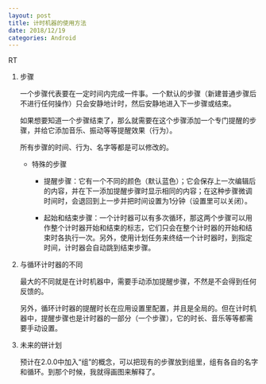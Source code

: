 ```yaml
---
layout: post
title: 计时机器的使用方法
date: 2018/12/19
categories: Android
---
```


RT

<!--more-->

1. 步骤

    一个步骤代表要在一定时间内完成一件事。一个默认的步骤（新建普通步骤后不进行任何操作）只会安静地计时，然后安静地进入下一步骤或结束。

    如果想要知道一个步骤结束了，那么就需要在这个步骤添加一个专门提醒的步骤，并给它添加音乐、振动等等提醒效果（行为）。

    所有步骤的时间、行为、名字等都是可以修改的。

    - 特殊的步骤

        - 提醒步骤：它有一个不同的颜色（默认蓝色）；它会保存上一次编辑后的内容，并在下一添加提醒步骤时显示相同的内容；在这种步骤微调时间时，会退回到上一步并把时间设置为1分钟（设置里可以关闭）。

        - 起始和结束步骤：一个计时器可以有多次循环，那这两个步骤可以用作整个计时器开始和结束的标志，它们只会在整个计时器的开始和结束时各执行一次。另外，使用计划任务来终结一个计时器时，到指定时间，计时器会自动跳到结束步骤。

1. 与循环计时器的不同

    最大的不同就是在计时机器中，需要手动添加提醒步骤，不然是不会得到任何反馈的。

    另外，循环计时器的提醒时长在应用设置里配置，并且是全局的。但在计时机器中，提醒步骤也是计时器的一部分（一个步骤），它的时长、音乐等等都需要手动设置。

1. 未来的~~饼~~计划

    预计在2.0.0中加入“组”的概念，可以把现有的步骤放到组里，组有各自的名字和循环。到那个时候，我就得画图来解释了。
